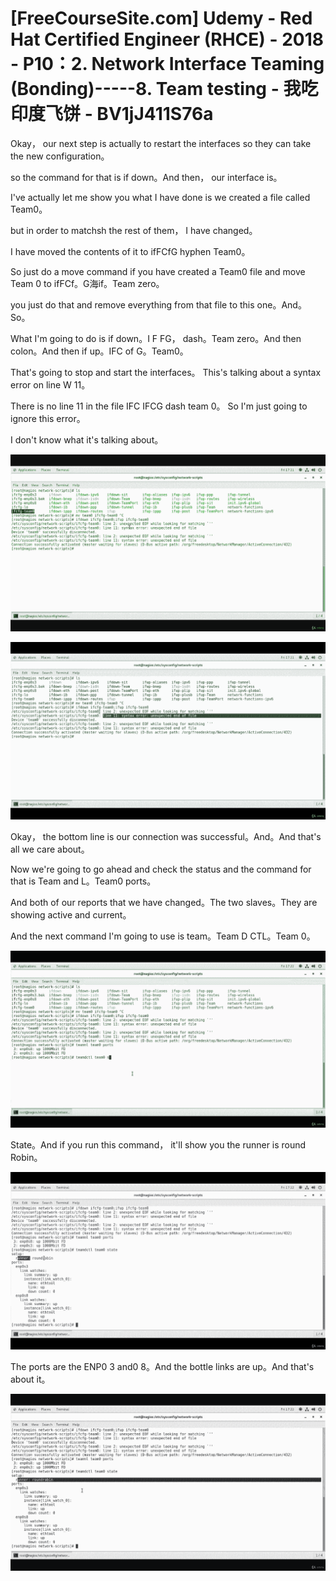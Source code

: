 # [FreeCourseSite.com] Udemy - Red Hat Certified Engineer (RHCE) - 2018 - P10：2. Network Interface Teaming (Bonding)-----8. Team testing - 我吃印度飞饼 - BV1jJ411S76a

Okay， our next step is actually to restart the interfaces so they can take the new configuration。

 so the command for that is if down。And then， our interface is。

I've actually let me show you what I have done is we created a file called Team0。

 but in order to matchsh the rest of them， I have changed。

 I have moved the contents of it to ifFCfG hyphen Team0。

 So just do a move command if you have created a Team0 file and move Team 0 to ifFCf。G海if。Team zero。

 you just do that and remove everything from that file to this one。And。So。

What I'm going to do is if down。I F FG， dash。Team  zero。And then colon。And then if up。IFC of G。Team0。

That's going to stop and start the interfaces。 This's talking about a syntax error on line W 11。

 There is no line 11 in the file IFC IFCG dash team 0。 So I'm just going to ignore this error。

 I don't know what it's talking about。

![](img/f425eba70083779df07c01b99726d381_1.png)

![](img/f425eba70083779df07c01b99726d381_2.png)

Okay， the bottom line is our connection was successful。And。And that's all we care about。

Now we're going to go ahead and check the status and the command for that is Team and L。Team0 ports。

And both of our reports that we have changed。The two slaves。They are showing active and current。

And the next command I'm going to use is team。Team D CTL。Team 0。



![](img/f425eba70083779df07c01b99726d381_4.png)

State。And if you run this command， it'll show you the runner is round Robin。



![](img/f425eba70083779df07c01b99726d381_6.png)

The ports are the ENP0 3 and0 8。And the bottle links are up。And that's about it。



![](img/f425eba70083779df07c01b99726d381_8.png)